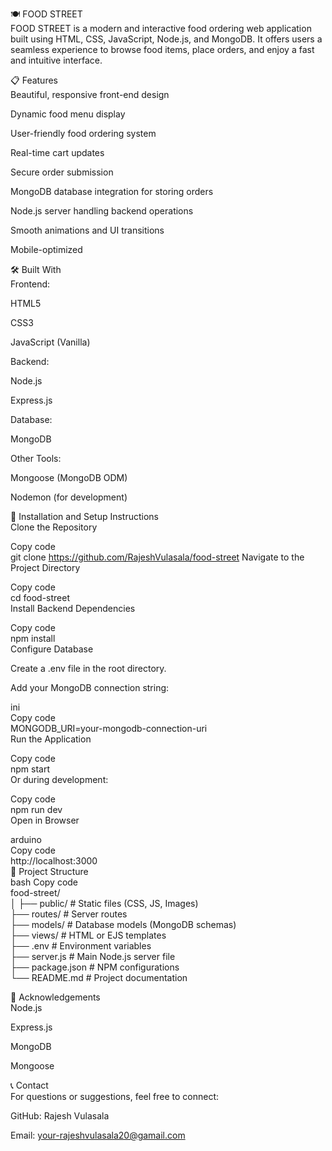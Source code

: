🍽️ FOOD STREET<br>
FOOD STREET is a modern and interactive food ordering web application built using HTML, CSS, JavaScript, Node.js, and MongoDB.
It offers users a seamless experience to browse food items, place orders, and enjoy a fast and intuitive interface.<br>

📋 Features<br>
Beautiful, responsive front-end design<br>

Dynamic food menu display<br>

User-friendly food ordering system<br>

Real-time cart updates<br>

Secure order submission<br>

MongoDB database integration for storing orders<br>

Node.js server handling backend operations<br>

Smooth animations and UI transitions<br>

Mobile-optimized<br>

🛠️ Built With<br>
Frontend:<br>

HTML5<br>

CSS3<br>

JavaScript (Vanilla)<br>

Backend:<br>

Node.js<br>

Express.js<br>

Database:<br>

MongoDB<br>

Other Tools:<br>

Mongoose (MongoDB ODM)<br>

Nodemon (for development)<br>

🚀 Installation and Setup Instructions<br>
Clone the Repository<br>

Copy code<br>
git clone https://github.com/RajeshVulasala/food-street
Navigate to the Project Directory<br>

Copy code<br>
cd food-street<br>
Install Backend Dependencies<br>

Copy code<br>
npm install<br>
Configure Database<br>

Create a .env file in the root directory.<br>

Add your MongoDB connection string:<br>

ini<br>
Copy code<br>
MONGODB_URI=your-mongodb-connection-uri<br>
Run the Application<br>

Copy code<br>
npm start<br>
Or during development:<br>

Copy code<br>
npm run dev<br>
Open in Browser<br>

arduino<br>
Copy code<br>
http://localhost:3000<br>
📂 Project Structure<br>
bash
Copy code<br>
food-street/<br>
│
├── public/           # Static files (CSS, JS, Images)<br>
├── routes/           # Server routes<br>
├── models/           # Database models (MongoDB schemas)<br>
├── views/            # HTML or EJS templates<br>
├── .env              # Environment variables<br>
├── server.js         # Main Node.js server file<br>
├── package.json      # NPM configurations<br>
└── README.md         # Project documentation<br>

🙌 Acknowledgements<br>
Node.js<br>

Express.js<br>

MongoDB<br>

Mongoose<br>

📞 Contact<br>
For questions or suggestions, feel free to connect:<br>

GitHub: Rajesh Vulasala<br>

Email: your-rajeshvulasala20@gamail.com

